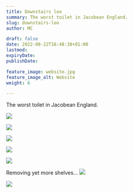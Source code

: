 ```yaml
---
title: Downstairs loo
summary: The worst toilet in Jacobean England.
slug: downstairs-loo
author: MC

draft: false
date: 2022-08-22T16:48:38+01:00
lastmod: 
expiryDate: 
publishDate: 

feature_image: website.jpg
feature_image_alt: Website
weight: 6

---
```


The worst toilet in Jacobean England.

![](/images/9427.jpeg)

![](/images/9428.jpeg)

![](/images/9441.jpeg)

![](/images/9442.jpeg)

![](/images/9443.jpeg)


Removing yet more shelves...
![](/images/9464.jpeg)

![](/images/9470.jpeg) 
